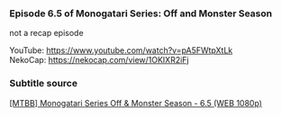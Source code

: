 ### Episode 6.5 of Monogatari Series: Off and Monster Season
not a recap episode

YouTube: https://www.youtube.com/watch?v=pA5FWtpXtLk  
NekoCap: https://nekocap.com/view/1OKIXR2iFj

### Subtitle source
[[MTBB] Monogatari Series Off & Monster Season - 6.5 (WEB 1080p)](https://nyaa.si/view/1861843)  